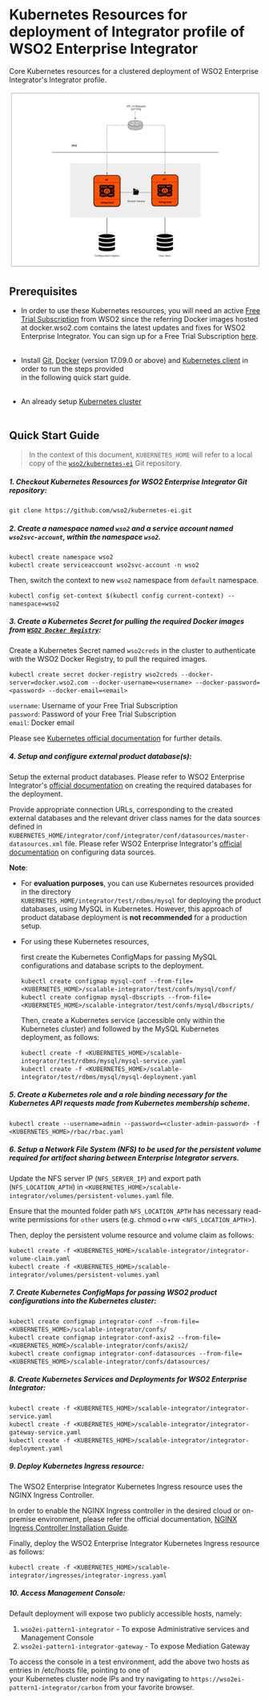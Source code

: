 # Kubernetes Resources for deployment of Integrator profile of WSO2 Enterprise Integrator

Core Kubernetes resources for a clustered deployment of WSO2 Enterprise Integrator's Integrator profile.

![A "scalable" unit of WSO2 Enterprise Integrator's Integrator profile](integrator-cluster.png)

## Prerequisites

* In order to use these Kubernetes resources, you will need an active [Free Trial Subscription](https://wso2.com/free-trial-subscription)
from WSO2 since the referring Docker images hosted at docker.wso2.com contains the latest updates and fixes for WSO2 Enterprise Integrator.
You can sign up for a Free Trial Subscription [here](https://wso2.com/free-trial-subscription).<br><br>

* Install [Git](https://git-scm.com/book/en/v2/Getting-Started-Installing-Git), [Docker](https://www.docker.com/get-docker)
(version 17.09.0 or above) and [Kubernetes client](https://kubernetes.io/docs/tasks/tools/install-kubectl/)
in order to run the steps provided<br>in the following quick start guide.<br><br>

* An already setup [Kubernetes cluster](https://kubernetes.io/docs/setup/pick-right-solution/)<br><br>
 
## Quick Start Guide

>In the context of this document, `KUBERNETES_HOME` will refer to a local copy of the [`wso2/kubernetes-ei`](https://github.com/wso2/kubernetes-ei/)
Git repository.<br>

##### 1. Checkout Kubernetes Resources for WSO2 Enterprise Integrator Git repository:

```
git clone https://github.com/wso2/kubernetes-ei.git
```

##### 2. Create a namespace named `wso2` and a service account named `wso2svc-account`, within the namespace `wso2`.

```
kubectl create namespace wso2
kubectl create serviceaccount wso2svc-account -n wso2
```

Then, switch the context to new `wso2` namespace from `default` namespace.

```
kubectl config set-context $(kubectl config current-context) --namespace=wso2
```

##### 3. Create a Kubernetes Secret for pulling the required Docker images from [`WSO2 Docker Registry`](https://docker.wso2.com):

Create a Kubernetes Secret named `wso2creds` in the cluster to authenticate with the WSO2 Docker Registry, to pull the required images.

```
kubectl create secret docker-registry wso2creds --docker-server=docker.wso2.com --docker-username=<username> --docker-password=<password> --docker-email=<email>
```

`username`: Username of your Free Trial Subscription<br>
`password`: Password of your Free Trial Subscription<br>
`email`: Docker email

Please see [Kubernetes official documentation](https://kubernetes.io/docs/tasks/configure-pod-container/pull-image-private-registry/#create-a-secret-in-the-cluster-that-holds-your-authorization-token)
for further details.

##### 4. Setup and configure external product database(s):

Setup the external product databases. Please refer to WSO2 Enterprise Integrator's [official documentation](https://docs.wso2.com/display/EI620/Clustering+the+ESB+Profile#ClusteringtheESBProfile-Creatingthedatabases)
on creating the required databases for the deployment.

Provide appropriate connection URLs, corresponding to the created external databases and the relevant driver class names for the data sources defined in
`KUBERNETES_HOME/integrator/conf/integrator/conf/datasources/master-datasources.xml` file. Please refer WSO2 Enterprise Integrator's
[official documentation](https://docs.wso2.com/display/EI620/Configuring+master-datasources.xml) on configuring data sources.

**Note**:

* For **evaluation purposes**, you can use Kubernetes resources provided in the directory<br>
`KUBERNETES_HOME/integrator/test/rdbms/mysql` for deploying the product databases, using MySQL in Kubernetes. However, this approach of product database deployment is
**not recommended** for a production setup.

* For using these Kubernetes resources,

    first create the Kubernetes ConfigMaps for passing MySQL configurations and database scripts to the deployment.
    
    ```
    kubectl create configmap mysql-conf --from-file=<KUBERNETES_HOME>/scalable-integrator/test/confs/mysql/conf/
    kubectl create configmap mysql-dbscripts --from-file=<KUBERNETES_HOME>/scalable-integrator/test/confs/mysql/dbscripts/
    ```

    Then, create a Kubernetes service (accessible only within the Kubernetes cluster) and followed by the MySQL Kubernetes deployment, as follows:
    
    ```
    kubectl create -f <KUBERNETES_HOME>/scalable-integrator/test/rdbms/mysql/mysql-service.yaml
    kubectl create -f <KUBERNETES_HOME>/scalable-integrator/test/rdbms/mysql/mysql-deployment.yaml
    ```
    
##### 5. Create a Kubernetes role and a role binding necessary for the Kubernetes API requests made from Kubernetes membership scheme.

```
kubectl create --username=admin --password=<cluster-admin-password> -f <KUBERNETES_HOME>/rbac/rbac.yaml
```

##### 6. Setup a Network File System (NFS) to be used for the persistent volume required for artifact sharing between Enterprise Integrator servers.

Update the NFS server IP (`NFS_SERVER_IP`) and export path (`NFS_LOCATION_APTH`) in `<KUBERNETES_HOME>/scalable-integrator/volumes/persistent-volumes.yaml` file.

Ensure that the mounted folder path `NFS_LOCATION_APTH` has necessary read-write permissions for `other` users (e.g. chmod o+rw <`NFS_LOCATION_APTH`>).

Then, deploy the persistent volume resource and volume claim as follows:

```
kubectl create -f <KUBERNETES_HOME>/scalable-integrator/integrator-volume-claim.yaml
kubectl create -f <KUBERNETES_HOME>/scalable-integrator/volumes/persistent-volumes.yaml
```
    
##### 7. Create Kubernetes ConfigMaps for passing WSO2 product configurations into the Kubernetes cluster:

```
kubectl create configmap integrator-conf --from-file=<KUBERNETES_HOME>/scalable-integrator/confs/
kubectl create configmap integrator-conf-axis2 --from-file=<KUBERNETES_HOME>/scalable-integrator/confs/axis2/
kubectl create configmap integrator-conf-datasources --from-file=<KUBERNETES_HOME>/scalable-integrator/confs/datasources/
```

##### 8. Create Kubernetes Services and Deployments for WSO2 Enterprise Integrator:

```
kubectl create -f <KUBERNETES_HOME>/scalable-integrator/integrator-service.yaml
kubectl create -f <KUBERNETES_HOME>/scalable-integrator/integrator-gateway-service.yaml
kubectl create -f <KUBERNETES_HOME>/scalable-integrator/integrator-deployment.yaml
```

##### 9. Deploy Kubernetes Ingress resource:

The WSO2 Enterprise Integrator Kubernetes Ingress resource uses the NGINX Ingress Controller.

In order to enable the NGINX Ingress controller in the desired cloud or on-premise environment,
please refer the official documentation, [NGINX Ingress Controller Installation Guide](https://kubernetes.github.io/ingress-nginx/deploy/).

Finally, deploy the WSO2 Enterprise Integrator Kubernetes Ingress resource as follows:

```
kubectl create -f <KUBERNETES_HOME>/scalable-integrator/ingresses/integrator-ingress.yaml
```

##### 10. Access Management Console:

Default deployment will expose two publicly accessible hosts, namely: <br>
1. `wso2ei-pattern1-integrator` - To expose Administrative services and Management Console <br>
2. `wso2ei-pattern1-integrator-gateway` - To expose Mediation Gateway <br>

To access the console in a test environment, add the above two hosts as entries in /etc/hosts file, pointing to one of<br>
your Kubernetes cluster node IPs and try navigating to `https://wso2ei-pattern1-integrator/carbon` from your favorite browser.
